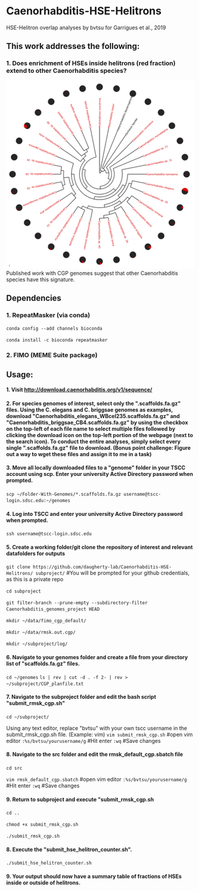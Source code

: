 # Caenorhabditis-HSE-Helitrons
HSE-Helitron overlap analyses by bvtsu for Garrigues et al., 2019

## This work addresses the following:
### 1. Does enrichment of HSEs inside helitrons (red fraction) extend to other Caenorhabditis species?

![HSE-Helitrons-in-CGP-genomes](CGP_black_red.png)
Published work with CGP genomes suggest that other Caenorhabditis species have this signature.

## Dependencies
### 1. RepeatMasker (via conda)
```conda config --add channels bioconda```

```conda install -c bioconda repeatmasker```

### 2. FIMO (MEME Suite package)

## Usage:
#### 1. Visit http://download.caenorhabditis.org/v1/sequence/
#### 2. For species genomes of interest, select only the ".scaffolds.fa.gz" files.  Using the C. elegans and C. briggsae genomes as examples, download "Caenorhabditis_elegans_WBcel235.scaffolds.fa.gz" and "Caenorhabditis_briggsae_CB4.scaffolds.fa.gz" by using the checkbox on the top-left of each file name to select multiple files followed by clicking the download icon on the top-left portion of the webpage (next to the search icon). To conduct the entire analyses, simply select every single ".scaffolds.fa.gz" file to download. (Bonus point challenge: Figure out a way to wget these files and assign it to me in a task)
#### 3. Move all locally downloaded files to a "genome" folder in your TSCC account using scp. Enter your university Active Directory password when prompted.
```scp ~/Folder-With-Genomes/*.scaffolds.fa.gz username@tscc-login.sdsc.edu:~/genomes```
#### 4. Log into TSCC and enter your university Active Directory password when prompted.
```ssh username@tscc-login.sdsc.edu```
#### 5. Create a working folder/git clone the repository of interest and relevant datafolders for outputs

```git clone https://github.com/daugherty-lab/Caenorhabditis-HSE-Helitrons/ subproject/```
#You will be prompted for your github credentials, as this is a private repo

```cd subproject```

```git filter-branch --prune-empty --subdirectory-filter Caenorhabditis_genomes_project HEAD```

```mkdir ~/data/fimo_cgp_default/```

```mkdir ~/data/rmsk.out.cgp/```

```mkdir ~/subproject/log/```
#### 6. Navigate to your genomes folder and create a file from your directory list of "scaffolds.fa.gz" files.
```cd ~/genomes```
```ls | rev | cut -d . -f 2- | rev > ~/subproject/CGP_planfile.txt```

#### 7. Navigate to the subproject folder and edit the bash script "submit_rmsk_cgp.sh"
```cd ~/subproject/```

Using any text editor, replace "bvtsu" with your own tscc username in the submit_rmsk_cgp.sh file. (Example: vim)
```vim submit_rmsk_cgp.sh``` #open vim editor
```:%s/bvtsu/yourusername/g``` #Hit enter
```:wq``` #Save changes

#### 8. Navigate to the src folder and edit the rmsk_default_cgp.sbatch file
```cd src```

```vim rmsk_default_cgp.sbatch``` #open vim editor
```:%s/bvtsu/yourusername/g``` #Hit enter
```:wq``` #Save changes

#### 9. Return to subproject and execute "submit_rmsk_cgp.sh
```cd ..```

```chmod +x submit_rmsk_cgp.sh```

```./submit_rmsk_cgp.sh``` 

#### 8. Execute the "submit_hse_helitron_counter.sh".
```./submit_hse_helitron_counter.sh``` 

#### 9. Your output should now have a summary table of fractions of HSEs inside or outside of helitrons.
